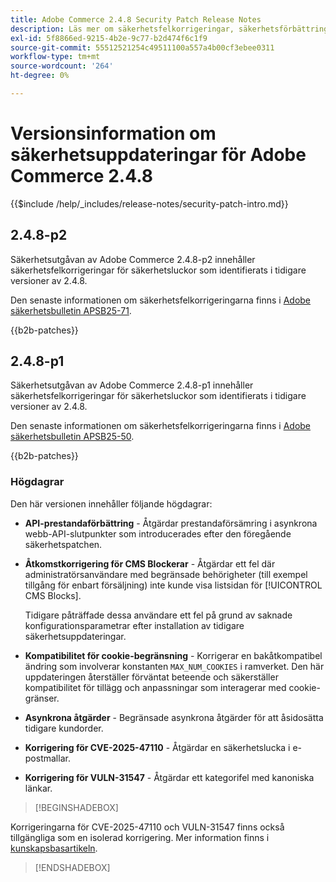```yaml
---
title: Adobe Commerce 2.4.8 Security Patch Release Notes
description: Läs mer om säkerhetsfelkorrigeringar, säkerhetsförbättringar och andra säkerhetsrelaterade uppdateringar som ingår i säkerhetsuppdateringarna för Adobe Commerce version 2.4.7.
exl-id: 5f8866ed-9215-4b2e-9c77-b2d474f6c1f9
source-git-commit: 55512521254c49511100a557a4b00cf3ebee0311
workflow-type: tm+mt
source-wordcount: '264'
ht-degree: 0%

---
```


# Versionsinformation om säkerhetsuppdateringar för Adobe Commerce 2.4.8

{{$include /help/_includes/release-notes/security-patch-intro.md}}

## 2.4.8-p2

Säkerhetsutgåvan av Adobe Commerce 2.4.8-p2 innehåller säkerhetsfelkorrigeringar för säkerhetsluckor som identifierats i tidigare versioner av 2.4.8.

Den senaste informationen om säkerhetsfelkorrigeringarna finns i [Adobe säkerhetsbulletin APSB25-71](https://helpx.adobe.com/security/products/magento/apsb25-71.html).

{{b2b-patches}}

## 2.4.8-p1

Säkerhetsutgåvan av Adobe Commerce 2.4.8-p1 innehåller säkerhetsfelkorrigeringar för säkerhetsluckor som identifierats i tidigare versioner av 2.4.8.

Den senaste informationen om säkerhetsfelkorrigeringarna finns i [Adobe säkerhetsbulletin APSB25-50](https://helpx.adobe.com/security/products/magento/apsb25-50.html).

{{b2b-patches}}

### Högdagrar

Den här versionen innehåller följande högdagrar:

* **API-prestandaförbättring** - Åtgärdar prestandaförsämring i asynkrona webb-API-slutpunkter som introducerades efter den föregående säkerhetspatchen.<!-- AC-14078 -->

* **Åtkomstkorrigering för CMS Blockerar** - Åtgärdar ett fel där administratörsanvändare med begränsade behörigheter (till exempel tillgång för enbart försäljning) inte kunde visa listsidan för [!UICONTROL CMS Blocks].

  Tidigare påträffade dessa användare ett fel på grund av saknade konfigurationsparametrar efter installation av tidigare säkerhetsuppdateringar.<!-- AC-14087 -->

* **Kompatibilitet för cookie-begränsning** - Korrigerar en bakåtkompatibel ändring som involverar konstanten `MAX_NUM_COOKIES` i ramverket. Den här uppdateringen återställer förväntat beteende och säkerställer kompatibilitet för tillägg och anpassningar som interagerar med cookie-gränser.<!-- AC-14475 -->

* **Asynkrona åtgärder** - Begränsade asynkrona åtgärder för att åsidosätta tidigare kundorder.<!-- AC-13917 -->

* **Korrigering för CVE-2025-47110** - Åtgärdar en säkerhetslucka i e-postmallar.<!-- AC-14695 -->

* **Korrigering för VULN-31547** - Åtgärdar ett kategorifel med kanoniska länkar.<!-- AC-14713 -->

>[!BEGINSHADEBOX]

Korrigeringarna för CVE-2025-47110 och VULN-31547 finns också tillgängliga som en isolerad korrigering. Mer information finns i [kunskapsbasartikeln](https://experienceleague.adobe.com/en/docs/commerce-knowledge-base/kb/troubleshooting/known-issues-patches-attached/security-update-available-for-adobe-commerce-apsb25-50).

>[!ENDSHADEBOX]

<!-- Last updated from includes: 2025-05-28 17:01:56 -->
